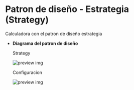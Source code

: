 # Patron de diseño - Estrategia (Strategy) 


Calculadora con el patron de diseño estrategia
 
- **Diagrama del patron de diseño**
  
  Strategy

  ![preview img](/preview/compilador_analizador.jpg)
 
  Configuracion

  ![preview img](/preview/compilador_analizador_colores.jpg)
  
  
